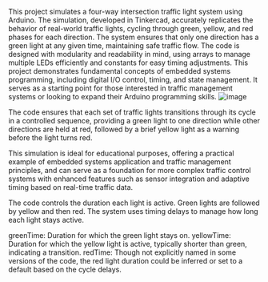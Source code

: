 This project simulates a four-way intersection traffic light system using Arduino. The simulation, developed in Tinkercad, accurately replicates the behavior of real-world traffic lights, cycling through green, yellow, and red phases for each direction. The system ensures that only one direction has a green light at any given time, maintaining safe traffic flow. The code is designed with modularity and readability in mind, using arrays to manage multiple LEDs efficiently and constants for easy timing adjustments. This project demonstrates fundamental concepts of embedded systems programming, including digital I/O control, timing, and state management. It serves as a starting point for those interested in traffic management systems or looking to expand their Arduino programming skills.
![image](https://github.com/nimageran/Arduino-Traffic-Light-Simulator-at-the-Intersection-/assets/70598630/77e0ecd8-13bf-4a6d-9334-6aaf4370cf6e)

The code ensures that each set of traffic lights transitions through its cycle in a controlled sequence, providing a green light to one direction while other directions are held at red, followed by a brief yellow light as a warning before the light turns red. 

This simulation is ideal for educational purposes, offering a practical example of embedded systems application and traffic management principles, and can serve as a foundation for more complex traffic control systems with enhanced features such as sensor integration and adaptive timing based on real-time traffic data.

The code controls the duration each light is active. Green lights are followed by yellow and then red. The system uses timing delays to manage how long each light stays active.

greenTime: Duration for which the green light stays on.
yellowTime: Duration for which the yellow light is active, typically shorter than green, indicating a transition.
redTime: Though not explicitly named in some versions of the code, the red light duration could be inferred or set to a default based on the cycle delays.
